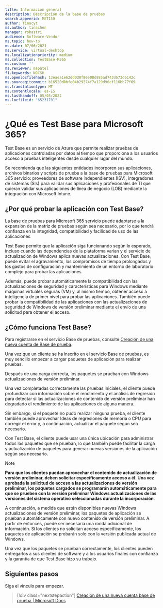 ```yaml
---
title: Información general
description: Descripción de la base de pruebas
search.appverid: MET150
author: Tinacyt
ms.author: tinachen
manager: rshastri
audience: Software-Vendor
ms.topic: how-to
ms.date: 07/06/2021
ms.service: virtual-desktop
ms.localizationpriority: medium
ms.collection: TestBase-M365
ms.custom: ''
ms.reviewer: mapatel
f1.keywords: NOCSH
ms.openlocfilehash: 13eaea1e62dd030f86e08d885ad743d673d6142c
ms.sourcegitcommit: b16520d8bfe04b29274f7a129d90ef116bb77f69
ms.translationtype: MT
ms.contentlocale: es-ES
ms.lasthandoff: 05/05/2022
ms.locfileid: "65231701"
---
```

# <a name="what-is-test-base-for-microsoft-365"></a>¿Qué es Test Base para Microsoft 365?

Test Base es un servicio de Azure que permite realizar pruebas de aplicaciones controladas por datos al tiempo que proporciona a los usuarios acceso a pruebas inteligentes desde cualquier lugar del mundo.

Se recomienda que las siguientes entidades incorporen sus aplicaciones, archivos binarios y scripts de prueba a la base de pruebas para Microsoft 365 servicio: proveedores de software independientes (ISV), integradores de sistemas (SIs) para validar sus aplicaciones y profesionales de TI que quieran validar sus aplicaciones de línea de negocio (LOB) mediante la integración con Microsoft Intune.

## <a name="why-test-your-application-with-test-base"></a>¿Por qué probar la aplicación con Test Base?

La base de pruebas para Microsoft 365 servicio puede adaptarse a la expansión de la matriz de pruebas según sea necesario, por lo que tendrá confianza en la integridad, compatibilidad y facilidad de uso de las aplicaciones.

Test Base permite que la aplicación siga funcionando según lo esperado, incluso cuando las dependencias de la plataforma varían y el servicio de actualización de Windows aplica nuevas actualizaciones. Con Test Base, puede evitar el agravamiento, los compromisos de tiempo prolongados y los gastos de configuración y mantenimiento de un entorno de laboratorio complejo para probar las aplicaciones.

Además, puede probar automáticamente la compatibilidad con las actualizaciones de seguridad y características para Windows mediante máquinas virtuales seguras (VM) y, al mismo tiempo, obtener acceso a inteligencia de primer nivel para probar las aplicaciones. También puede probar la compatibilidad de las aplicaciones con las actualizaciones de seguridad de Windows de versión preliminar mediante el envío de una solicitud para obtener el acceso.

## <a name="how-does-test-base-work"></a>¿Cómo funciona Test Base?

Para registrarse en el servicio Base de pruebas, consulte [Creación de una nueva cuenta de Base de prueba](createAccount.md).

Una vez que un cliente se ha inscrito en el servicio Base de pruebas, es muy sencillo empezar a cargar paquetes de aplicación para realizar pruebas.

Después de una carga correcta, los paquetes se prueban con Windows actualizaciones de versión preliminar.

Una vez completadas correctamente las pruebas iniciales, el cliente puede profundizar con información sobre el rendimiento y el análisis de regresión para detectar si las actualizaciones de contenido de versión preliminar han degradado el rendimiento de las aplicaciones de alguna manera.

Sin embargo, si el paquete no pudo realizar ninguna prueba, el cliente también puede aprovechar Ideas de regresiones de memoria o CPU para corregir el error y, a continuación, actualizar el paquete según sea necesario.

Con Test Base, el cliente puede usar una única ubicación para administrar todos los paquetes que se prueban, lo que también puede facilitar la carga y actualización de paquetes para generar nuevas versiones de la aplicación según sea necesario.

> [!NOTE]
> **Para que los clientes puedan aprovechar el contenido de actualización de versión preliminar, deben solicitar específicamente acceso a él. Una vez aprobada la solicitud de acceso a las actualizaciones de versión preliminar, los paquetes cargados se programarán automáticamente para que se prueben con la versión preliminar Windows actualizaciones de las versiones del sistema operativo seleccionadas durante la incorporación**.

A continuación, a medida que están disponibles nuevas Windows actualizaciones de versión preliminar, los paquetes de aplicación se prueban automáticamente con nuevo contenido de versión preliminar. A partir de entonces, puede ser necesaria una ronda adicional de información. Si los clientes no solicitan acceso específicamente, los paquetes de aplicación se probarán solo con la versión publicada actual de Windows.

Una vez que los paquetes se prueban correctamente, los clientes pueden entregarlos a sus clientes de software y a los usuarios finales con confianza y la garantía de que Test Base hizo su trabajo.

## <a name="next-steps"></a>Siguientes pasos

Siga el vínculo para empezar.
> [!div class="nextstepaction"]
> [Creación de una nueva cuenta base de prueba | Microsoft Docs](createaccount.md)
